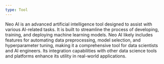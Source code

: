 ```yaml
---
type: Tool
---
```


Neo AI is an advanced artificial intelligence tool designed to assist with various AI-related tasks. It is built to streamline the process of developing, training, and deploying machine learning models. Neo AI likely includes features for automating data preprocessing, model selection, and hyperparameter tuning, making it a comprehensive tool for data scientists and AI engineers. Its integration capabilities with other data science tools and platforms enhance its utility in real-world applications.